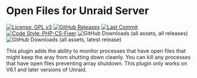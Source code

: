 Open Files for Unraid Server
============================

[![License: GPL v3](https://img.shields.io/badge/License-GPLv3-blue.svg)](LICENSE)
[![GitHub Releases](https://img.shields.io/github/v/release/unraid/unraid-openfiles)](https://github.com/dkaser/unraid-openfiles/releases)
[![Last Commit](https://img.shields.io/github/last-commit/dkaser/unraid-openfiles)](https://github.com/dkaser/unraid-openfiles/commits/main/)
[![Code Style: PHP-CS-Fixer](https://img.shields.io/badge/code%20style-php--cs--fixer-brightgreen.svg)](https://github.com/FriendsOfPHP/PHP-CS-Fixer)
![GitHub Downloads (all assets, all releases)](https://img.shields.io/github/downloads/dkaser/unraid-openfiles/total)
![GitHub Downloads (all assets, latest release)](https://img.shields.io/github/downloads/dkaser/unraid-openfiles/latest/total)

This plugin adds the ability to monitor processes that have open files that might keep the aray from shutting down cleanly.  You can kill any processes that have open files preventing array shutdown.  This plugin only works on V6.1 and later versions of Unraid.